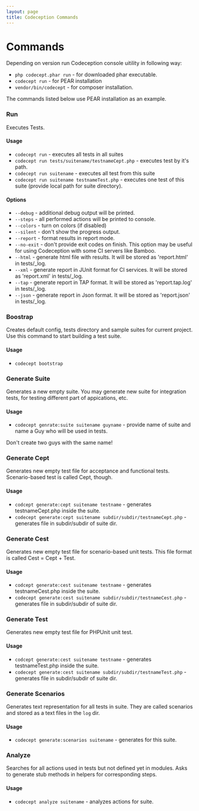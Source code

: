 ```yaml
---
layout: page
title: Codeception Commands
---
```


# Commands

Depending on version run Codeception console uitility in following way:

* `php codecept.phar run` - for downloaded phar executable.
* `codecept run` - for PEAR installation
* `vendor/bin/codecept` -  for composer installation.

The commands listed below use PEAR installation as an example.

### Run

Executes Tests. 

#### Usage

* `codecept run` - executes all tests in all suites
* `codecept run tests/suitename/testnameCept.php` - executes test by it's path.
* `codecept run suitename` - executes all test from this suite
* `codecept run suitename testnameTest.php` - executes one test of this suite (provide local path for suite directory). 

#### Options

* `--debug` - additional debug output will be printed.
* `--steps` - all performed actions will be printed to console.
* `--colors` - turn on colors (if disabled)
* `--silent` - don't show the progress output.
* `--report` - format results in report mode.
* `--no-exit` - don't provide exit codes on finish. This option may be useful for using Codeception with some CI servers like Bamboo.
* `--html` - generate html file with results. It will be stored as 'report.html' in tests/_log.
* `--xml` - generate report in JUnit format for CI services. It will be stored as 'report.xml' in tests/_log.
* `--tap` - generate report in TAP format. It will be stored as 'report.tap.log' in tests/_log.
* `--json` - generate report in Json format. It will be stored as 'report.json' in tests/_log.

### Boostrap

Creates default config, tests directory and sample suites for current project.
Use this command to start building a test suite.

#### Usage

* `codecept bootstrap`

### Generate Suite

Generates a new empty suite. You may generate new suite for integration tests, for testing different part of appications, etc.

#### Usage

* `codecept genrate:suite suitename guyname` - provide name of suite and name a Guy who will be used in tests.

Don't create two guys with the same name!

### Generate Cept

Generates new empty test file for acceptance and functional tests. Scenario-based test is called Cept, though.

#### Usage

* `codcept generate:cept suitename testname` - generates testnameCept.php inside the suite.
* `codecept generate:cept suitename subdir/subdir/testnameCept.php` - generates file in subdir/subdir of suite dir.

### Generate Cest

Generates new empty test file for scenario-based unit tests. This file format is called Cest = Cept + Test.

#### Usage

* `codcept generate:cest suitename testname` - generates testnameCest.php inside the suite.
* `codecept generate:cest suitename subdir/subdir/testnameCest.php` - generates file in subdir/subdir of suite dir.

### Generate Test

Generates new empty test file for PHPUnit unit test.

#### Usage

* `codcept generate:cest suitename testname` - generates testnameTest.php inside the suite.
* `codecept generate:cest suitename subdir/subdir/testnameTest.php` - generates file in subdir/subdir of suite dir.

### Generate Scenarios

Generates text representation for all tests in suite. They are called scenarios and stored as a text files in the `log` dir.

#### Usage

* `codecept generate:scenarios suitename` - generates for this suite.

### Analyze

Searches for all actions used in tests but not defined yet in modules. Asks to generate stub methods in helpers for corresponding steps.

#### Usage

* `codecept analyze suitename` - analyzes actions for suite.

